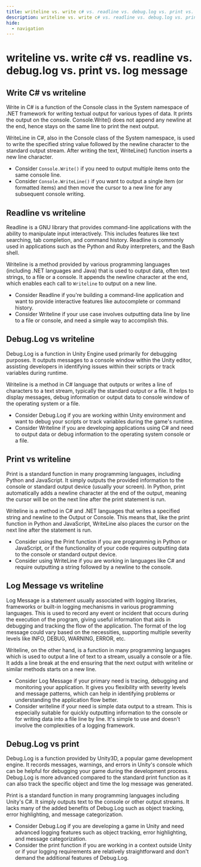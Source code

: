```yaml
---
title: writeline vs. write c# vs. readline vs. debug.log vs. print vs. log message
description: writeline vs. write c# vs. readline vs. debug.log vs. print vs. log message
hide:
  - navigation
---
```

# writeline vs. write c# vs. readline vs. debug.log vs. print vs. log message

## Write C# vs writeline
Write in C# is a function of the Console class in the System namespace of .NET framework for writing textual output for various types of data. It prints the output on the console. Console.Write() does not append any newline at the end, hence stays on the same line to print the next output.

WriteLine in C#, also in the Console class of the System namespace, is used to write the specified string value followed by the newline character to the standard output stream. After writing the text, WriteLine() function inserts a new line character.

- Consider `Console.Write()` if you need to output multiple items onto the same console line.
- Consider `Console.WriteLine()` if you want to output a single item (or formatted items) and then move the cursor to a new line for any subsequent console writing.


## Readline vs writeline
Readline is a GNU library that provides command-line applications with the ability to manipulate input interactively. This includes features like text searching, tab completion, and command history. Readline is commonly used in applications such as the Python and Ruby interpreters, and the Bash shell.

Writeline is a method provided by various programming languages (including .NET languages and Java) that is used to output data, often text strings, to a file or a console. It appends the newline character at the end, which enables each call to `Writeline` to output on a new line.

- Consider Readline if you're building a command-line application and want to provide interactive features like autocomplete or command history.
- Consider Writeline if your use case involves outputting data line by line to a file or console, and need a simple way to accomplish this.


## Debug.Log vs writeline
Debug.Log is a function in Unity Engine used primarily for debugging purposes. It outputs messages to a console window within the Unity editor, assisting developers in identifying issues within their scripts or track variables during runtime.

Writeline is a method in C# language that outputs or writes a line of characters to a text stream, typically the standard output or a file. It helps to display messages, debug information or output data to console window of the operating system or a file.

- Consider Debug.Log if you are working within Unity environment and want to debug your scripts or track variables during the game's runtime.
- Consider Writeline if you are developing applications using C# and need to output data or debug information to the operating system console or a file.


## Print vs writeline
Print is a standard function in many programming languages, including Python and JavaScript. It simply outputs the provided information to the console or standard output device (usually your screen). In Python, print automatically adds a newline character at the end of the output, meaning the cursor will be on the next line after the print statement is run.

Writeline is a method in C# and .NET languages that writes a specified string and newline to the Output or Console. This means that, like the print function in Python and JavaScript, WriteLine also places the cursor on the next line after the statement is run.

- Consider using the Print function if you are programming in Python or JavaScript, or if the functionality of your code requires outputting data to the console or standard output device.
- Consider using WriteLine if you are working in languages like C# and require outputting a string followed by a newline to the console.


## Log Message vs writeline
Log Message is a statement usually associated with logging libraries, frameworks or built-in logging mechanisms in various programming languages. This is used to record any event or incident that occurs during the execution of the program, giving useful information that aids in debugging and tracking the flow of the application. The format of the log message could vary based on the necessities, supporting multiple severity levels like INFO, DEBUG, WARNING, ERROR, etc.

Writeline, on the other hand, is a function in many programming languages which is used to output a line of text to a stream, usually a console or a file. It adds a line break at the end ensuring that the next output with writeline or similar methods starts on a new line.

- Consider Log Message if your primary need is tracing, debugging and monitoring your application. It gives you flexibility with severity levels and message patterns, which can help in identifying problems or understanding the application flow better.
- Consider writeline if your need is simple data output to a stream. This is especially suitable for quickly outputting information to the console or for writing data into a file line by line. It's simple to use and doesn't involve the complexities of a logging framework.



## Debug.Log vs print
Debug.Log is a function provided by Unity3D, a popular game development engine. It records messages, warnings, and errors in Unity's console which can be helpful for debugging your game during the development process. Debug.Log is more advanced compared to the standard print function as it can also track the specific object and time the log message was generated.

Print is a standard function in many programming languages including Unity's C#. It simply outputs text to the console or other output streams. It lacks many of the added benefits of Debug.Log such as object tracking, error highlighting, and message categorization.

- Consider Debug.Log if you are developing a game in Unity and need advanced logging features such as object tracking, error highlighting, and message categorization.
- Consider the print function if you are working in a context outside Unity or if your logging requirements are relatively straightforward and don't demand the additional features of Debug.Log.

